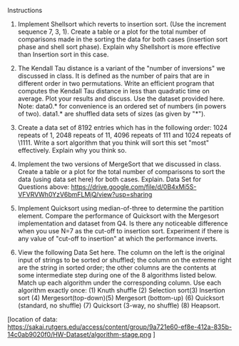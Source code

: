 Instructions
1. Implement Shellsort which reverts to insertion sort. (Use the increment
sequence 7, 3, 1). Create a table or a plot for the total
number of comparisons made in the sorting the data for both cases (insertion
sort phase and shell sort phase). Explain why Shellshort is more effective than
Insertion sort in this case.

2. The Kendall Tau distance is a variant of the "number of inversions" we
discussed in class. It is defined as the number of pairs that are in different
order in two permutations. Write an efficient program that computes the Kendall
Tau distance in less than quadratic time on average. Plot your results and
discuss. Use the dataset provided here. Note: data0.* for convenience is an
ordered set of numbers (in powers of two). data1.* are shuffled data sets of
sizes (as given by "\*").

3. Create a data set of 8192 entries which has in the following order: 1024
repeats of 1, 2048 repeats of 11, 4096 repeats of 111 and 1024 repeats of
\1111. Write a sort algorithm that you think will sort this set "most"
effectively. Explain why you think so.

4. Implement the two versions of MergeSort that we discussed in class. Create a
table or a plot for the total number of comparisons to sort the data (using data
set here) for both cases. Explain.
 Data Set for Questions above:
  https://drive.google.com/file/d/0B4xMi5S-VFVRVWh0YzV6bmFLMjQ/view?usp=sharing

5. Implement Quicksort using median-of-three to determine the partition
element. Compare the performance of Quicksort with the Mergesort implementation
and dataset from Q4. Is there any noticeable difference when you use N=7 as the
cut-off to insertion sort. Experiment if there is any value of "cut-off to
insertion" at which the performance inverts.

6. View the following Data Set here. The column on the left is the original
input of strings to be sorted or shuffled; the column on the extreme right are
the string in sorted order; the other columns are the contents at some
intermediate step during one of the 8 algorithms listed below.  Match up each
algorithm under the corresponding column. Use each algorithm exactly once: (1)
Knuth shuffle (2) Selection sort(3) Insertion sort (4) Mergesort(top-down)(5)
Mergesort (bottom-up) (6) Quicksort (standard, no shuffle) (7) Quicksort (3-way,
no shuffle) (8) Heapsort.

[location of data: https://sakai.rutgers.edu/access/content/group/9a721e60-ef8e-412a-835b-14c0ab9020f0/HW-Dataset/algorithm-stage.png ]
